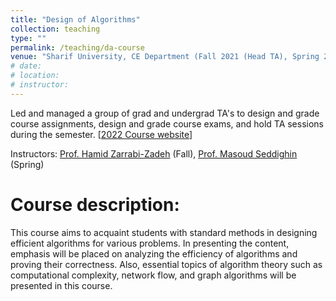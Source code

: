 ```yaml
---
title: "Design of Algorithms"
collection: teaching
type: ""
permalink: /teaching/da-course
venue: "Sharif University, CE Department (Fall 2021 (Head TA), Spring 2021 (Head of Assignments))"
# date: 
# location: 
# instructor:
---
```

Led and managed a group of grad and undergrad TA's to design and grade course assignments, design and grade course exams, and hold TA sessions during the semester. [[2022 Course website](http://ce.sharif.edu/courses/00-01/2/ce115-1/index.php/section/syllabus/file/syllabus)] 


Instructors: [Prof. Hamid Zarrabi-Zadeh](http://sharif.edu/~zarrabi/) (Fall), [Prof. Masoud Seddighin](https://scholar.google.com/citations?hl=en&user=4hPh0toAAAAJ&view_op=list_works&sortby=pubdate) (Spring)

Course description:
======
This course aims to acquaint students with standard methods in designing efficient algorithms for various problems. In presenting the content, emphasis will be placed on analyzing the efficiency of algorithms and proving their correctness. Also, essential topics of algorithm theory such as computational complexity, network flow, and graph algorithms will be presented in this course.
